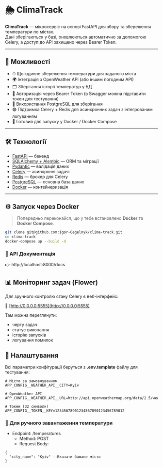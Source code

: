 # 🌦️ ClimaTrack

**ClimaTrack** — мікросервіс на основі FastAPI для збору та збереження температури по містах.  
Дані зберігаються у базі, оновлюються автоматично за допомогою Celery, а доступ до API захищено через Bearer Token.

---

## 🚀 Можливості
- ⏱ Щогодинне збереження температури для заданого міста  
- 🌍 Інтеграція з OpenWeather API (або іншим погодним API)  
- 🗂 Зберігання історії температур у БД  
- 🔐 Авторизація через Bearer Token (в Swagger можна підставити токен для тестування)  
- 🐘 Використання PostgreSQL для зберігання  
- 🟢 Підтримка Celery + Redis для асинхронних задач з інтегрованим логуванням 
- 🐳 Готовий для запуску у Docker / Docker Compose  

---

## 🛠️ Технології
- [FastAPI](https://fastapi.tiangolo.com/) — бекенд  
- [SQLAlchemy + Alembic](https://www.sqlalchemy.org/) — ORM та міграції  
- [Pydantic](https://docs.pydantic.dev/) — валідація даних  
- [Celery](https://docs.celeryq.dev/) — асинхронні задачі  
- [Redis](https://redis.io/) — брокер для Celery  
- [PostgreSQL](https://www.postgresql.org/) — основна база даних  
- [Docker](https://www.docker.com/) — контейнеризація  

---

## ⚙️ Запуск через Docker
> Попередньо переконайся, що у тебе встановлено **Docker** та **Docker Compose**.

```bash
git clone git@github.com:Igor-Cegelnyk/clima-track.git
cd clima-track
docker-compose up --build -d
```

### 📘 API Документація

👉 http://localhost:8000/docs

## 📊 Моніторинг задач (Flower)

Для зручного контролю стану Celery є веб-інтерфейс:  

📍 [http://0.0.0.0:5555](http://0.0.0.0:5555)  

Там можна переглянути:
- чергу задач  
- статус виконання  
- історію запусків  
- логування помилок  

## 🔑 Налаштування

Всі параметри конфігурації беруться з **.env.template** файлу для тестування:

```env
# Місто за замовчуванням
APP_CONFIG__WEATHER_API__CITY=Kyiv

# OpenWeather API 
APP_CONFIG__WEATHER_API__URL=http://api.openweathermap.org/data/2.5/weather

# Токен (32 символи)
APP_CONFIG__TOKEN__KEY=12345678901234567890123456789012
```

### 📡 Для ручного завантаження температури
- Endpoint: /temperatures 
  - Method: POST
  - Request Body:

```
{
  "city_name": "Kyiv" --Вказати бажане місто
}
```